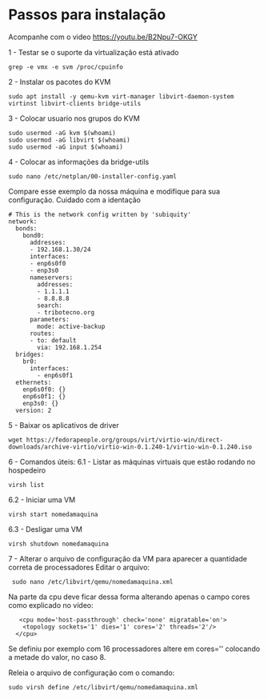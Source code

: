 # Passos para instalação
Acompanhe com o video https://youtu.be/B2Npu7-OKGY

1 - Testar se o suporte da virtualização está ativado
```
grep -e vmx -e svm /proc/cpuinfo
```
2 - Instalar os pacotes do KVM
```
sudo apt install -y qemu-kvm virt-manager libvirt-daemon-system virtinst libvirt-clients bridge-utils
```
3 - Colocar usuario nos grupos do KVM
```
sudo usermod -aG kvm $(whoami)
sudo usermod -aG libvirt $(whoami)
sudo usermod -aG input $(whoami)
```
4 - Colocar as informações da bridge-utils
```
sudo nano /etc/netplan/00-installer-config.yaml
```
Compare esse exemplo da nossa máquina e modifique para sua configuração. Cuidado com a identação
```
# This is the network config written by 'subiquity'
network:
  bonds:
    bond0:
      addresses:
      - 192.168.1.30/24
      interfaces:
      - enp6s0f0
      - enp3s0
      nameservers:
        addresses:
        - 1.1.1.1
        - 8.8.8.8
        search:
        - tribotecno.org
      parameters:
        mode: active-backup
      routes:
      - to: default
        via: 192.168.1.254
  bridges:
    br0:
      interfaces:
        - enp6s0f1
  ethernets:
    enp6s0f0: {}
    enp6s0f1: {}
    enp3s0: {}
  version: 2
```
5 - Baixar os aplicativos de driver
```
wget https://fedorapeople.org/groups/virt/virtio-win/direct-downloads/archive-virtio/virtio-win-0.1.240-1/virtio-win-0.1.240.iso
```
6 - Comandos úteis:
6.1 - Listar as máquinas virtuais que estão rodando no hospedeiro
```
virsh list
```
6.2 - Iniciar uma VM
```
virsh start nomedamaquina
```
6.3 - Desligar uma VM
```
virsh shutdown nomedamaquina
```
7 - Alterar o arquivo de configuração da VM para aparecer a quantidade correta de processadores
 Editar o arquivo:
```
 sudo nano /etc/libvirt/qemu/nomedamaquina.xml
```
 Na parte da cpu deve ficar dessa forma alterando apenas o campo cores como explicado no vídeo:
```
   <cpu mode='host-passthrough' check='none' migratable='on'>
    <topology sockets='1' dies='1' cores='2' threads='2'/>
  </cpu>
  ```
  Se definiu por exemplo com 16 processadores altere em cores='' colocando a metade do valor, no caso 8.
  
  Releia o arquivo de configuração com o comando:
  ```
  sudo virsh define /etc/libvirt/qemu/nomedamaquina.xml
  ```

  
